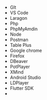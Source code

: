 - GIt
- VS Code
- Laragon
- Php
- PhpMyAmdin
- Node
- Postman
- Table Plus
- Google chrome
- Firefox
- DBeaver
- PotPlayer
- XMind
- Android Studio
- LDPlayer
- Flutter SDK
-